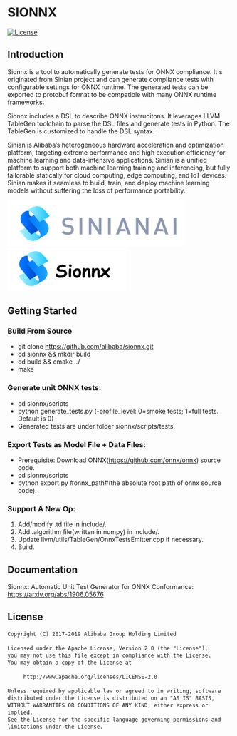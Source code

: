 # SIONNX
[![License](https://img.shields.io/badge/license-Apache%202-4EB1BA.svg)](https://www.apache.org/licenses/LICENSE-2.0.html)

## Introduction
   Sionnx is a tool to automatically generate tests for ONNX compliance. It's originated from Sinian project and can generate compliance tests with configurable settings for ONNX runtime. The generated tests can be exported to protobuf format to be compatible with many ONNX runtime frameworks.

   Sionnx includes a DSL to describe ONNX instrucitons. It leverages LLVM TableGen toolchain to parse the DSL files and generate tests in Python. The TableGen is customized to handle the DSL syntax.

   Sinian is Alibaba’s heterogeneous hardware acceleration and optimization platform, targeting extreme performance and high execution efficiency for machine learning and data-intensive applications. Sinian is a unified platform to support both machine learning training and inferencing, but fully tailorable statically for cloud computing, edge computing, and IoT devices. Sinian makes it seamless to build, train, and deploy machine learning models without suffering the loss of performance portability.

![sinian](logo.png "Sinian") 
![sionnx](logo-sionnx.png "Sionnx")

## Getting Started

### Build From Source

- git clone https://github.com/alibaba/sionnx.git
- cd sionnx && mkdir build
- cd build && cmake ../
- make 

### Generate unit ONNX tests:

- cd sionnx/scripts
- python generate_tests.py (-profile_level: 0=smoke tests; 1=full tests. Default is 0)
- Generated tests are under folder sionnx/scripts/tests.

### Export Tests as Model File + Data Files:

- Prerequisite: Download ONNX(https://github.com/onnx/onnx) source code.
- cd sionnx/scripts
- python export.py #onnx_path#(the absolute root path of onnx source code).

### Support A New Op:

1. Add/modify .td file in include/.
2. Add .algorithm file(written in numpy) in include/.
3. Update llvm/utils/TableGen/OnnxTestsEmitter.cpp if necessary.
4. Build.

## Documentation
Sionnx: Automatic Unit Test Generator for ONNX Conformance: https://arxiv.org/abs/1906.05676

## License
```
Copyright (C) 2017-2019 Alibaba Group Holding Limited

Licensed under the Apache License, Version 2.0 (the "License");
you may not use this file except in compliance with the License.
You may obtain a copy of the License at

     http://www.apache.org/licenses/LICENSE-2.0

Unless required by applicable law or agreed to in writing, software
distributed under the License is distributed on an "AS IS" BASIS,
WITHOUT WARRANTIES OR CONDITIONS OF ANY KIND, either express or implied.
See the License for the specific language governing permissions and
limitations under the License.
```

